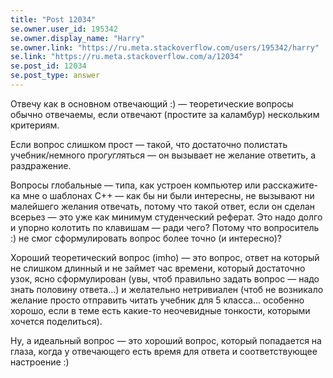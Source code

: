 ```yaml
---
title: "Post 12034"
se.owner.user_id: 195342
se.owner.display_name: "Harry"
se.owner.link: "https://ru.meta.stackoverflow.com/users/195342/harry"
se.link: "https://ru.meta.stackoverflow.com/a/12034"
se.post_id: 12034
se.post_type: answer
---
```

<p>Отвечу как в основном отвечающий :) — теоретические вопросы обычно отвечаемы, если отвечают (простите за каламбур) нескольким критериям.</p>
<p>Если вопрос слишком прост — такой, что достаточно полистать учебник/немного про<em>гугл</em>яться — он вызывает не желание ответить, а раздражение.</p>
<p>Вопросы глобальные — типа, как устроен компьютер или расскажите-ка мне о шаблонах С++ — как бы ни были интересны, не вызывают ни малейшего желания отвечать, потому что такой ответ, если он сделан всерьез — это уже как минимум студенческий реферат. Это надо долго и упорно колотить по клавишам — ради чего? Потому что вопроситель :) не смог сформулировать вопрос более точно (и интересно)?</p>
<p>Хороший теоретический вопрос (imho) — это вопрос, ответ на который не слишком длинный и не займет час времени, который достаточно узок, ясно сформулирован (увы, чтоб правильно задать вопрос — надо знать половину ответа...) и желательно нетривиален (чтоб не возникало желание просто отправить читать учебник для 5 класса... особенно хорошо, если в теме есть какие-то неочевидные тонкости, которыми хочется поделиться).</p>
<p>Ну, а идеальный вопрос — это хороший вопрос, который попадается на глаза, когда у отвечающего есть время для ответа и соответствующее настроение :)</p>
